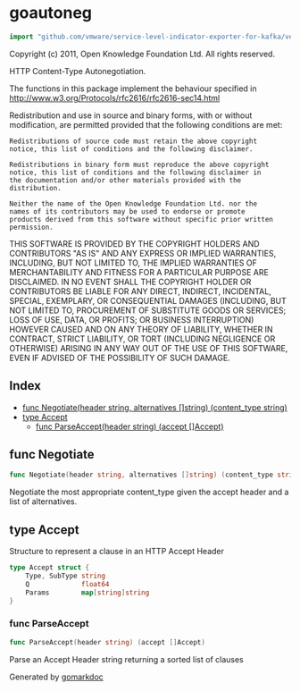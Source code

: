 <!-- Code generated by gomarkdoc. DO NOT EDIT -->

# goautoneg

```go
import "github.com/vmware/service-level-indicator-exporter-for-kafka/vendor/github.com/prometheus/common/internal/bitbucket.org/ww/goautoneg"
```

Copyright \(c\) 2011, Open Knowledge Foundation Ltd. All rights reserved.

HTTP Content\-Type Autonegotiation.

The functions in this package implement the behaviour specified in http://www.w3.org/Protocols/rfc2616/rfc2616-sec14.html

Redistribution and use in source and binary forms, with or without modification, are permitted provided that the following conditions are met:

```
Redistributions of source code must retain the above copyright
notice, this list of conditions and the following disclaimer.

Redistributions in binary form must reproduce the above copyright
notice, this list of conditions and the following disclaimer in
the documentation and/or other materials provided with the
distribution.

Neither the name of the Open Knowledge Foundation Ltd. nor the
names of its contributors may be used to endorse or promote
products derived from this software without specific prior written
permission.
```

THIS SOFTWARE IS PROVIDED BY THE COPYRIGHT HOLDERS AND CONTRIBUTORS "AS IS" AND ANY EXPRESS OR IMPLIED WARRANTIES, INCLUDING, BUT NOT LIMITED TO, THE IMPLIED WARRANTIES OF MERCHANTABILITY AND FITNESS FOR A PARTICULAR PURPOSE ARE DISCLAIMED. IN NO EVENT SHALL THE COPYRIGHT HOLDER OR CONTRIBUTORS BE LIABLE FOR ANY DIRECT, INDIRECT, INCIDENTAL, SPECIAL, EXEMPLARY, OR CONSEQUENTIAL DAMAGES \(INCLUDING, BUT NOT LIMITED TO, PROCUREMENT OF SUBSTITUTE GOODS OR SERVICES; LOSS OF USE, DATA, OR PROFITS; OR BUSINESS INTERRUPTION\) HOWEVER CAUSED AND ON ANY THEORY OF LIABILITY, WHETHER IN CONTRACT, STRICT LIABILITY, OR TORT \(INCLUDING NEGLIGENCE OR OTHERWISE\) ARISING IN ANY WAY OUT OF THE USE OF THIS SOFTWARE, EVEN IF ADVISED OF THE POSSIBILITY OF SUCH DAMAGE.

## Index

- [func Negotiate(header string, alternatives []string) (content_type string)](<#func-negotiate>)
- [type Accept](<#type-accept>)
  - [func ParseAccept(header string) (accept []Accept)](<#func-parseaccept>)


## func Negotiate

```go
func Negotiate(header string, alternatives []string) (content_type string)
```

Negotiate the most appropriate content\_type given the accept header and a list of alternatives.

## type Accept

Structure to represent a clause in an HTTP Accept Header

```go
type Accept struct {
    Type, SubType string
    Q             float64
    Params        map[string]string
}
```

### func ParseAccept

```go
func ParseAccept(header string) (accept []Accept)
```

Parse an Accept Header string returning a sorted list of clauses



Generated by [gomarkdoc](<https://github.com/princjef/gomarkdoc>)
